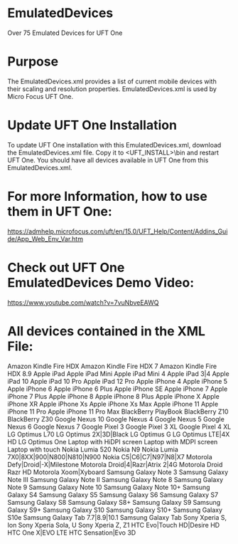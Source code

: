 # EmulatedDevices
Over 75 Emulated Devices for UFT One

# Purpose 
The EmulatedDevices.xml provides a list of current mobile devices with their scaling and resolution properties. EmulatedDevices.xml is used by Micro Focus UFT One. 

# Update UFT One Installation
To update UFT One installation with this EmulatedDevices.xml, download the EmulatedDevices.xml file. Copy it to <UFT_INSTALL>\bin and restart UFT One. You should have all devices available in UFT One from this EmulatedDevices.xml.

# For more Information, how to use them in UFT One:
https://admhelp.microfocus.com/uft/en/15.0/UFT_Help/Content/Addins_Guide/App_Web_Env_Var.htm

# Check out UFT One EmulatedDevices Demo Video:
https://www.youtube.com/watch?v=7vuNbveEAWQ

# All devices contained in the XML File:
Amazon Kindle Fire HDX
Amazon Kindle Fire HDX 7
Amazon Kindle Fire HDX 8.9
Apple iPad
Apple iPad Mini
Apple iPad Mini 4
Apple iPad 3|4
Apple iPad 10
Apple iPad 10 Pro
Apple iPad 12 Pro
Apple iPhone 4
Apple iPhone 5
Apple iPhone 6
Apple iPhone 6 Plus
Apple iPhone SE
Apple iPhone 7
Apple iPhone 7 Plus
Apple iPhone 8
Apple iPhone 8 Plus
Apple iPhone X
Apple iPhone XR
Apple iPhone Xs
Apple iPhone Xs Max
Apple iPhone 11
Apple iPhone 11 Pro
Apple iPhone 11 Pro Max
BlackBerry PlayBook
BlackBerry Z10
BlackBerry Z30
Google Nexus 10
Google Nexus 4
Google Nexus 5
Google Nexus 6
Google Nexus 7
Google Pixel 3
Google Pixel 3 XL
Google Pixel 4 XL
LG Optimus L70
LG Optimus 2X|3D|Black
LG Optimus G
LG Optimus LTE|4X HD
LG Optimus One
Laptop with HiDPI screen
Laptop with MDPI screen
Laptop with touch
Nokia Lumia 520
Nokia N9
Nokia Lumia 7X0|8XX|900|N800|N810|N900
Nokia C5|C6|C7|N97|N8|X7
Motorola Defy|Droid|-X|Milestone
Motorola Droid|4|Razr|Atrix 2|4G
Motorola Droid Razr HD
Motorola Xoom|Xyboard
Samsung Galaxy Note 3
Samsung Galaxy Note III
Samsung Galaxy Note II
Samsung Galaxy Note 8
Samsung Galaxy Note 9
Samsung Galaxy Note 10
Samsung Galaxy Note 10+
Samsung Galaxy S4
Samsung Galaxy S5
Samsung Galaxy S6
Samsung Galaxy S7
Samsung Galaxy S8
Samsung Galaxy S8+
Samsung Galaxy S9
Samsung Galaxy S9+
Samsung Galaxy S10
Samsung Galaxy S10+
Samsung Galaxy S10e
Samsung Galaxy Tab 7.7|8.9|10.1
Samsung Galaxy Tab
Sony Xperia S, Ion
Sony Xperia Sola, U
Sony Xperia Z, Z1
HTC Evo|Touch HD|Desire HD
HTC One X|EVO LTE
HTC Sensation|Evo 3D
